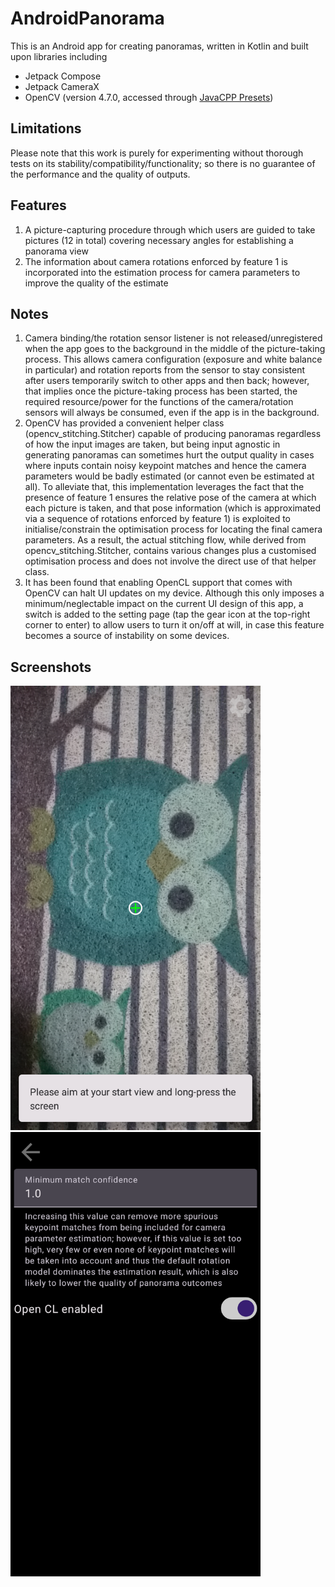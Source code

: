 # AndroidPanorama
This is an Android app for creating panoramas, written in Kotlin and built upon libraries including
* Jetpack Compose
* Jetpack CameraX
* OpenCV (version 4.7.0, accessed through [JavaCPP Presets](https://github.com/bytedeco/javacpp-presets))

## Limitations
Please note that this work is purely for experimenting without thorough tests on its stability/compatibility/functionality;
so there is no guarantee of the performance and the quality of outputs.

## Features
1. A picture-capturing procedure through which users are guided to take pictures (12 in total) covering necessary angles for establishing a panorama view
2. The information about camera rotations enforced by feature 1 is incorporated into the estimation process for camera parameters to improve the quality of the estimate

## Notes
1. Camera binding/the rotation sensor listener is not released/unregistered when the app goes to the background in the middle of the picture-taking process. This allows camera configuration (exposure and white balance in particular) and rotation reports from the sensor to stay consistent after users temporarily switch to other apps and then back; however, that implies once the picture-taking process has been started, the required resource/power for the functions of the camera/rotation sensors will always be consumed, even if the app is in the background.
2. OpenCV has provided a convenient helper class (opencv_stitching.Stitcher) capable of producing panoramas regardless of how the input images are taken, but being input agnostic in generating panoramas can sometimes hurt the output quality in cases where inputs contain noisy keypoint matches and hence the camera parameters would be badly estimated (or cannot even be estimated at all). To alleviate that, this implementation leverages the fact that the presence of feature 1 ensures the relative pose of the camera at which each picture is taken, and that pose information (which is approximated via a sequence of rotations enforced by feature 1) is exploited to initialise/constrain the optimisation process for locating the final camera parameters. As a result, the actual stitching flow, while derived from opencv_stitching.Stitcher, contains various changes plus a customised optimisation process and does not involve the direct use of that helper class.
3. It has been found that enabling OpenCL support that comes with OpenCV can halt UI updates on my device. Although this only imposes a minimum/neglectable impact on the current UI design of this app, a switch is added to the setting page (tap the gear icon at the top-right corner to enter) to allow users to turn it on/off at will, in case this feature becomes a source of instability on some devices.

## Screenshots
<img src="Images/Screenshots/Screenshot1.png" alt="Main screen" width=400 /><img src="Images/Screenshots/Screenshot2.png" alt="Main screen" width=400 />
